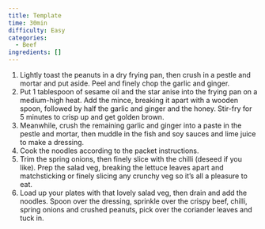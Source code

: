 ```yaml
---
title: Template
time: 30min
difficulty: Easy
categories:
  - Beef
ingredients: []
---
```


1. Lightly toast the peanuts in a dry frying pan, then crush in a pestle and mortar and put aside. Peel and finely chop the garlic and ginger.
2. Put 1 tablespoon of sesame oil and the star anise into the frying pan on a medium-high heat. Add the mince, breaking it apart with a wooden spoon, followed by half the garlic and ginger and the honey. Stir-fry for 5 minutes to crisp up and get golden brown.
3. Meanwhile, crush the remaining garlic and ginger into a paste in the pestle and mortar, then muddle in the fish and soy sauces and lime juice to make a dressing.
4. Cook the noodles according to the packet instructions.
5. Trim the spring onions, then finely slice with the chilli (deseed if you like). Prep the salad veg, breaking the lettuce leaves apart and matchsticking or finely slicing any crunchy veg so it’s all a pleasure to eat.
6. Load up your plates with that lovely salad veg, then drain and add the noodles. Spoon over the dressing, sprinkle over the crispy beef, chilli, spring onions and crushed peanuts, pick over the coriander leaves and tuck in.